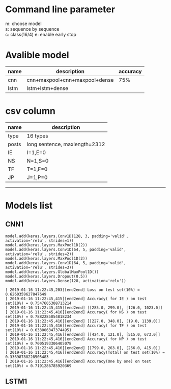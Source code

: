 # Command line parameter
m: choose model  
s: sequence by sequence  
c: class(16/4)
e: enable early stop

# Avalible model
| name | description                   | accuracy |
| --   | ---                           | --       |
| cnn  | cnn+maxpool+cnn+maxpool+dense | 75%      |
| lstm | lstm+lstm+dense               |          |


# csv column
|name | description|
|-----|------------|
|type| 16 types|
|posts| long sentence, maxlength=2312|
|IE | I=1,E=0 |
|NS | N=1,S=0 |
|TF | T=1,F=0 |
|JP | J=1,P=0 |
___
# Models list
## CNN1

	model.add(keras.layers.Conv1D(128, 3, padding='valid', activation='relu', strides=1))
   	model.add(keras.layers.MaxPool1D(2))
   	model.add(keras.layers.Conv1D(64, 5, padding='valid', activation='relu', strides=2))
   	model.add(keras.layers.MaxPool1D(2))
   	model.add(keras.layers.Conv1D(64, 5, padding='valid', activation='relu', strides=3))
   	model.add(keras.layers.GlobalMaxPool1D())
   	model.add(keras.layers.Dropout(0.5))
   	model.add(keras.layers.Dense(128, activation='relu'))

    [ 2019-01-16 11:22:45,203][end2end] Loss on test set(10%) = 0.6260359627847649
    [ 2019-01-16 11:22:45,415][end2end] Accuracy( for IE ) on test set(10%) = 0.7547605308713214
    [ 2019-01-16 11:22:45,415][end2end] [[285.0, 299.0], [126.0, 1023.0]]
    [ 2019-01-16 11:22:45,416][end2end] Accuracy( for NS ) on test set(10%) = 0.7882285054818234
    [ 2019-01-16 11:22:45,416][end2end] [[227.0, 348.0], [19.0, 1139.0]]
    [ 2019-01-16 11:22:45,416][end2end] Accuracy( for TF ) on test set(10%) = 0.6330063473744951
    [ 2019-01-16 11:22:45,416][end2end] [[424.0, 121.0], [515.0, 673.0]]
    [ 2019-01-16 11:22:45,416][end2end] Accuracy( for NP ) on test set(10%) = 0.7005193306405078
    [ 2019-01-16 11:22:45,416][end2end] [[799.0, 263.0], [256.0, 415.0]]
    [ 2019-01-16 11:22:45,416][end2end] Accuracy(Total) on test set(10%) = 0.33698788228505483
    [ 2019-01-16 11:22:45,416][end2end] Accuracy(One by one) on test set(10%) = 0.7191286785920369
    
## LSTM1
